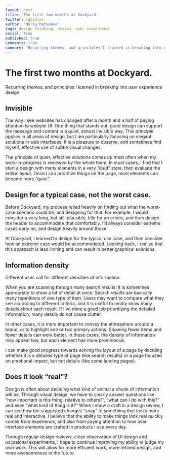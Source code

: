 ```yaml
---
layout: post
title: 'The first two months at Dockyard'
twitter: rgbcolor
author: 'Maria Matveeva'
tags: design thinking, design, user experience
social: true
published: true
comments: true
summary: 'Recurring themes, and principles I learned in breaking into user experience design.'
---
```


# The first two months at Dockyard.

Recurring themes, and principles I learned in breaking into user experience design.

## Invisible
The way I see websites has changed after a month and a half of paying attention to website UI. One thing that stands out: good design can support the message and content in a quiet, almost invisible way. This principle applies in all areas of design, but I am particularly focusing on elegant solutions in web interfaces. It is a pleasure to observe, and sometimes find myself, effective use of subtle visual changes. 

The principle of quiet, effective solutions comes up most often when my work-in-progress is reviewed by the whole team. In most cases, I find that I start a design with many elements in a very “loud” state, then evaluate the entire layout. Once I can prioritize things on the page, most elements can become more “quiet”.

## Design for a typical case, not the worst case.
Before Dockyard, my process relied heavily on finding out what the worst-case scenario could be, and designing for that. For example, I would consider a very long, but still plausible, title for an article, and then design the header to accommodate that comfortably. I’d always consider extreme cases early on, and design heavily around those. 

At Dockyard, I learned to design for the typical use case, and then consider how an extreme case would be accommodated. Looking back, I realize that this approach is less limiting and can result in better graphical solutions.

## Information density
Different uses call for different densities of information. 

When you are scanning through many search results, it is sometimes appropriate to show a lot of detail at once.  Search results are basically many repetitions of one type of item. Users may want to compare what they see according to different criteria, and it is useful to neatly show many details about each result. If I’ve done a good job prioritizing the detailed information, many details do not cause clutter.

In other cases, it is more important to convey the atmosphere around a brand, or to highlight one or two primary actions. Showing fewer items and fewer details can work better.  In these cases, the density of information may appear low, but each element has more prominence.

I can make good progress towards solving the layout of a page by deciding whether it is a detailed type of page (like search results) or a page focused on emotional impact, but not details (like some landing pages).

## Does it look “real”?
Design is often about deciding what kind of animal a chunk of information will be. Through visual design, we have to clearly answer questions like “how important is this thing, relative to others?”, “what can I do with this?” and even “what kind of thing is it?” When I show a draft in a design review, I can see how the suggested changes “snap” to something that looks more real and interactive. I believe that the ability to make things look real quickly comes from experience, and also from paying attention to how user interface elements are crafted in products I use every day.

Through regular design reviews, close observation of UI design and occasional experiments, I hope to continue improving my ability to judge my own work. This will allow for more efficient work, more refined design, and more awesomeness in the future.